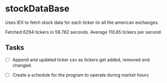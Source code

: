 # stockDataBase

Uses IEX to fetch stock data for each ticker iin all the american exchanges.


Fetched 6294 tickers in 56.782 seconds. Average 110.85 tickers per second.

## Tasks

- [ ] Append and updated ticker csv as tickers get added, removed and changed.

- [ ] Create a schedule for the program to operate during market hours
